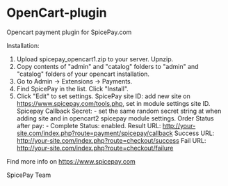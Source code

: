 # OpenCart-plugin
Opencart payment plugin for SpicePay.com

Installation:

1. Upload spicepay_opencart1.zip to your server. Upnzip.
2. Copy contents of "admin" and "catalog" folders to "admin" and "catalog" folders of your opencart installation.
3. Go to Admin -> Extensions -> Payments.
4. Find SpicePay in the list. Click "Install".
5. Click "Edit" to set settings.
SpicePay site ID:  add new site on https://www.spicepay.com/tools.php, set in module settings site ID.
Spicepay Callback Secret: - set the same random secret string at when adding site and in opencart2 spicepay module settings. 
Order Status after pay: - Complete
Status: enabled.
Result URL: http://your-site.com/index.php?route=payment/spicepay/callback
Success URL: http://your-site.com/index.php?route=checkout/success
Fail URL: http://your-site.com/index.php?route=checkout/failure

Find more info on https://www.spicepay.com


SpicePay Team